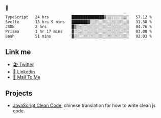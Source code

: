 🤔


<!--START_SECTION:waka-->

```txt
TypeScript   24 hrs          ██████████████▒░░░░░░░░░░   57.12 %
Svelte       13 hrs 9 mins   ███████▓░░░░░░░░░░░░░░░░░   31.30 %
JSON         2 hrs           █▒░░░░░░░░░░░░░░░░░░░░░░░   04.76 %
Prisma       1 hr 17 mins    ▓░░░░░░░░░░░░░░░░░░░░░░░░   03.08 %
Bash         51 mins         ▓░░░░░░░░░░░░░░░░░░░░░░░░   02.03 %
```

<!--END_SECTION:waka-->

## Link me

- [🏖️ Twitter](https://twitter.com/yuetong3yu)
- [🧳 Linkedin](https://www.linkedin.com/in/yuetong3yu)
- [📧 Mail To Me](mailto:yuetong3yu@gmail.com)


## Projects 

- [JavaScript Clean Code](https://js-clean-code-cn.vercel.app/), chinese translation for how to write clean js code.
